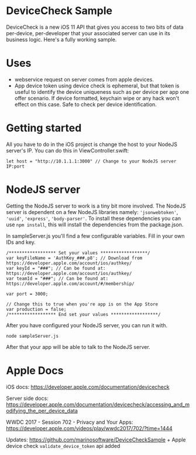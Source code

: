 # DeviceCheck Sample
DeviceCheck is a new iOS 11 API that gives you access to two bits of data per-device, per-developer that your associated server can use in its business logic. Here's a fully working sample.

# Uses
- webservice request on server comes from apple devices.
- App device token using device check is ephemeral, but that token is useful to identify the device uniqueness such as per device per app one offer scenario. If device formatted, keychain wipe or any hack won't effect on this case. Safe to check per device identification.

# Getting started
All you have to do in the iOS project is change the host to your NodeJS server's IP. You can do this in ViewController.swift:
````
let host = "http://10.1.1.1:3000" // Change to your NodeJS server IP:port
````


# NodeJS server
Getting the NodeJS server to work is a tiny bit more involved.
The NodeJS server is dependent on a few NodeJS libraries namely: `'jsonwebtoken'`, `'uuid'`, `'express'`, `'body-parser'`. To install these dependencies you can use `npm install`, this will install the dependencies from the package.json.

In sampleServer.js you'll find a few configurable variables. Fill in your own IDs and key.

````
/****************** Set your values ******************/
var keyFileName = 'AuthKey_###.p8'; // Download from https://developer.apple.com/account/ios/authkey/
var keyId = "###"; // Can be found at: https://developer.apple.com/account/ios/authkey/
var teamId = "###"; // Can be found at: https://developer.apple.com/account/#/membership/

var port = 3000;

// Change this to true when you're app is on the App Store
var production = false;
/****************** End set your values ******************/
````

After you have configured your NodeJS server, you can run it with.

````
node sampleServer.js
````

After that your app will be able to talk to the NodeJS server.

# Apple Docs
iOS docs:
<https://developer.apple.com/documentation/devicecheck>

Server side docs:
<https://developer.apple.com/documentation/devicecheck/accessing_and_modifying_the_per_device_data>

WWDC 2017 - Session 702 - Privacy and Your Apps:
<https://developer.apple.com/videos/play/wwdc2017/702/?time=1444>


Updates: https://github.com/marinosoftware/DeviceCheckSample + Apple device check `validate_device_token` api added
